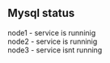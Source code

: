 ## Mysql status   
node1 - service is runninig   
node2 - service is runninig   
node3 - service isnt running    
